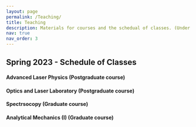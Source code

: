 ```yaml
---
layout: page
permalink: /Teaching/
title: Teaching
description: Materials for courses and the schedual of classes. (Under construction !)
nav: true
nav_order: 3
---
```



## Spring 2023 - Schedule of Classes


#### Advanced Laser Physics (Postgraduate course)

#### Optics and Laser Laboratory  (Postgraduate course)

#### Spectrsocopy  (Graduate course)

#### Analytical Mechanics (I)  (Graduate course)
